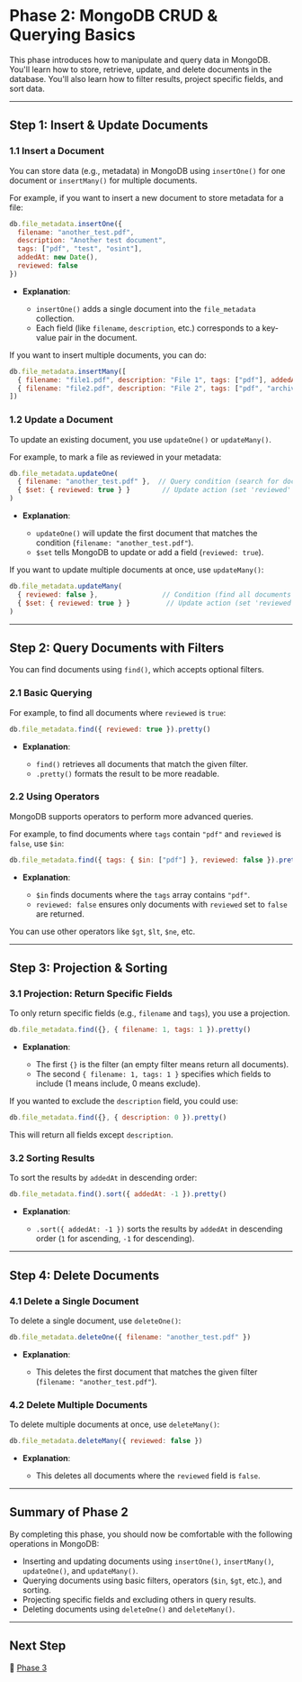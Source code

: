 # Phase 2: MongoDB CRUD & Querying Basics

This phase introduces how to manipulate and query data in MongoDB. You'll learn how to store, retrieve, update, and delete documents in the database. You'll also learn how to filter results, project specific fields, and sort data.

---

## Step 1: Insert & Update Documents

### 1.1 Insert a Document

You can store data (e.g., metadata) in MongoDB using `insertOne()` for one document or `insertMany()` for multiple documents.

For example, if you want to insert a new document to store metadata for a file:

```js
db.file_metadata.insertOne({
  filename: "another_test.pdf",
  description: "Another test document",
  tags: ["pdf", "test", "osint"],
  addedAt: new Date(),
  reviewed: false
})
```

* **Explanation**:

  * `insertOne()` adds a single document into the `file_metadata` collection.
  * Each field (like `filename`, `description`, etc.) corresponds to a key-value pair in the document.

If you want to insert multiple documents, you can do:

```js
db.file_metadata.insertMany([
  { filename: "file1.pdf", description: "File 1", tags: ["pdf"], addedAt: new Date(), reviewed: false },
  { filename: "file2.pdf", description: "File 2", tags: ["pdf", "archive"], addedAt: new Date(), reviewed: true }
])
```

### 1.2 Update a Document

To update an existing document, you use `updateOne()` or `updateMany()`.

For example, to mark a file as reviewed in your metadata:

```js
db.file_metadata.updateOne(
  { filename: "another_test.pdf" },  // Query condition (search for document with this filename)
  { $set: { reviewed: true } }        // Update action (set 'reviewed' field to true)
)
```

* **Explanation**:

  * `updateOne()` will update the first document that matches the condition (`filename: "another_test.pdf"`).
  * `$set` tells MongoDB to update or add a field (`reviewed: true`).

If you want to update multiple documents at once, use `updateMany()`:

```js
db.file_metadata.updateMany(
  { reviewed: false },                // Condition (find all documents where 'reviewed' is false)
  { $set: { reviewed: true } }         // Update action (set 'reviewed' to true for all matching docs)
)
```

---

## Step 2: Query Documents with Filters

You can find documents using `find()`, which accepts optional filters.

### 2.1 Basic Querying

For example, to find all documents where `reviewed` is `true`:

```js
db.file_metadata.find({ reviewed: true }).pretty()
```

* **Explanation**:

  * `find()` retrieves all documents that match the given filter.
  * `.pretty()` formats the result to be more readable.

### 2.2 Using Operators

MongoDB supports operators to perform more advanced queries.

For example, to find documents where `tags` contain `"pdf"` and `reviewed` is `false`, use `$in`:

```js
db.file_metadata.find({ tags: { $in: ["pdf"] }, reviewed: false }).pretty()
```

* **Explanation**:

  * `$in` finds documents where the `tags` array contains `"pdf"`.
  * `reviewed: false` ensures only documents with `reviewed` set to `false` are returned.

You can use other operators like `$gt`, `$lt`, `$ne`, etc.

---

## Step 3: Projection & Sorting

### 3.1 Projection: Return Specific Fields

To only return specific fields (e.g., `filename` and `tags`), you use a projection.

```js
db.file_metadata.find({}, { filename: 1, tags: 1 }).pretty()
```

* **Explanation**:

  * The first `{}` is the filter (an empty filter means return all documents).
  * The second `{ filename: 1, tags: 1 }` specifies which fields to include (1 means include, 0 means exclude).

If you wanted to exclude the `description` field, you could use:

```js
db.file_metadata.find({}, { description: 0 }).pretty()
```

This will return all fields except `description`.

### 3.2 Sorting Results

To sort the results by `addedAt` in descending order:

```js
db.file_metadata.find().sort({ addedAt: -1 }).pretty()
```

* **Explanation**:

  * `.sort({ addedAt: -1 })` sorts the results by `addedAt` in descending order (`1` for ascending, `-1` for descending).

---

## Step 4: Delete Documents

### 4.1 Delete a Single Document

To delete a single document, use `deleteOne()`:

```js
db.file_metadata.deleteOne({ filename: "another_test.pdf" })
```

* **Explanation**:

  * This deletes the first document that matches the given filter (`filename: "another_test.pdf"`).

### 4.2 Delete Multiple Documents

To delete multiple documents at once, use `deleteMany()`:

```js
db.file_metadata.deleteMany({ reviewed: false })
```

* **Explanation**:

  * This deletes all documents where the `reviewed` field is `false`.

---

## Summary of Phase 2

By completing this phase, you should now be comfortable with the following operations in MongoDB:

* Inserting and updating documents using `insertOne()`, `insertMany()`, `updateOne()`, and `updateMany()`.
* Querying documents using basic filters, operators (`$in`, `$gt`, etc.), and sorting.
* Projecting specific fields and excluding others in query results.
* Deleting documents using `deleteOne()` and `deleteMany()`.

---

## Next Step

🚀 [Phase 3](https://github.com/tims-computer-academy/path_adv_mongodb/blob/main/phase3.md)
